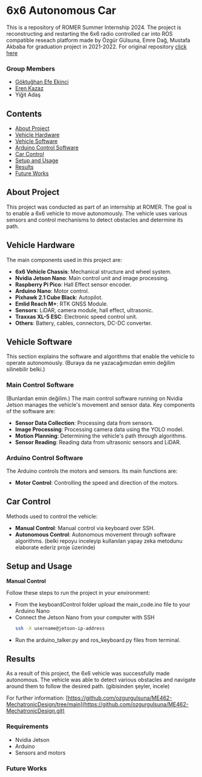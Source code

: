 # 6x6 Autonomous Car
This is a repository of ROMER Summer Internship 2024. The project is reconstructing and restarting the 6x6 radio controlled car into ROS compatible reseach platform made by Özgür Gülsuna, Emre Dağ, Mustafa Akbaba for graduation project in 2021-2022. For original repository [click here](https://github.com/ozgurgulsuna/ME462-MechatronicDesign.git)


### Group Members
- [Göktuğhan Efe Ekinci](https://github.com/efeekinci)
- [Eren Kazaz](https://github.com/ernkazaz)
- Yiğit Adaş
## Contents
- [About Project](#about-project)
- [Vehicle Hardware](#vehicle-hardware)
- [Vehicle Software](#vehicle-software)
- [Arduino Control Software](#arduino-control-software)
- [Car Control](#car-control)
- [Setup and Usage](#setup-and-usage)
- [Results](#results)
- [Future Works](#future-works)

## About Project
This project was conducted as part of an internship at ROMER. The goal is to enable a 6x6 vehicle to move autonomously. The vehicle uses various sensors and control mechanisms to detect obstacles and determine its path.

## Vehicle Hardware
The main components used in this project are:
- **6x6 Vehicle Chassis**: Mechanical structure and wheel system.
- **Nvidia Jetson Nano**: Main control unit and image processing.
- **Raspberry Pi Pico**: Hall Effect sensor encoder.
- **Arduino Nano**: Motor control.
- **Pixhawk 2.1 Cube Black**: Autopilot.
- **Emlid Reach M+**: RTK GNSS Module.
- **Sensors**: LiDAR, camera module, hall effect, ultrasonic.
- **Traxxas XL-5 ESC**: Electronic speed control unit.
- **Others**: Battery, cables, connectors, DC-DC converter.

## Vehicle Software
This section explains the software and algorithms that enable the vehicle to operate autonomously.
(Buraya da ne yazacağımızdan emin değilim silinebilir belki.)
### Main Control Software
(Bunlardan emin değilim.)
The main control software running on Nvidia Jetson manages the vehicle's movement and sensor data. Key components of the software are:
- **Sensor Data Collection**: Processing data from sensors.
- **Image Processing**: Processing camera data using the YOLO model.
- **Motion Planning**: Determining the vehicle's path through algorithms.
- **Sensor Reading**: Reading data from ultrasonic sensors and LiDAR.

### Arduino Control Software
The Arduino controls the motors and sensors. Its main functions are:
- **Motor Control**: Controlling the speed and direction of the motors.

## Car Control
Methods used to control the vehicle:
- **Manual Control**: Manual control via keyboard over SSH.
- **Autonomous Control**: Autonomous movement through software algorithms. (belki repoyu inceleyip kullanılan yapay zeka metodunu elaborate ederiz proje üzerinde)

## Setup and Usage
**Manual Control**

Follow these steps to run the project in your environment:
- From the keyboardControl folder upload the main_code.ino file to your Arduino Nano
- Connect the Jetson Nano from your computer with SSH
   ```sh
   ssh -X username@jetson-ip-address
   ```
- Run the arduino_talker.py and ros_keyboard.py files from terminal.

## Results
As a result of this project, the 6x6 vehicle was successfully made autonomous. The vehicle was able to detect various obstacles and navigate around them to follow the desired path. (gibisinden şeyler, incele)

For further information: [https://github.com/ozgurgulsuna/ME462-MechatronicDesign/tree/main](https://github.com/ozgurgulsuna/ME462-MechatronicDesign.git)
### Requirements
- Nvidia Jetson
- Arduino
- Sensors and motors
### Future Works

  
